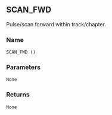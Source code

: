 ## SCAN\_FWD

Pulse/scan forward within track/chapter.


### Name

`SCAN_FWD ()`


### Parameters

`None`


### Returns

`None
`